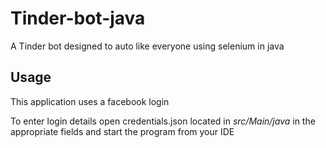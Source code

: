 # Tinder-bot-java
A Tinder bot designed to auto like everyone using selenium in java
## Usage
This application uses a facebook login

To enter login details open credentials.json located in _src/Main/java_ in the appropriate fields and start the program from your IDE 

